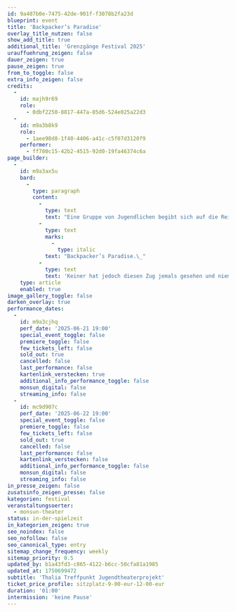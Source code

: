 ```yaml
---
id: 9a407b0e-7475-42de-901f-f3078b2fa23d
blueprint: event
title: 'Backpacker’s Paradise'
overlay_title_nutzen: false
show_add_title: true
additional_title: 'Grenzgänge Festival 2025'
urauffuehrung_zeigen: false
dauer_zeigen: true
pause_zeigen: true
from_to_toggle: false
extra_info_zeigen: false
credits:
  -
    id: majh9r69
    role:
      - 0dbf2250-8817-447a-85d6-524e025a22d3
  -
    id: m9a3b8k9
    role:
      - 1aee98d8-1f40-4406-a41c-c5f07d3120f9
    performer:
      - ff700c15-42b2-4515-92d0-19fa46374c6a
page_builder:
  -
    id: m9a3ax5u
    bard:
      -
        type: paragraph
        content:
          -
            type: text
            text: "Eine Gruppe von Jugendlichen begibt sich auf die Reise, um sich frei zu machen. Von allem. Sie sind auf der Suche nach etwas Schönerem, etwas Aufregenderem und vielleicht auch nach etwas Nervenkitzel. Ein geheimnisvoller Zug soll sie an ihr Ziel bringen – zu\_"
          -
            type: text
            marks:
              -
                type: italic
            text: "Backpacker’s Paradise.\_"
          -
            type: text
            text: 'Keiner hat jedoch diesen Zug jemals gesehen und niemand ist bisher aus diesem Paradies zurückgekehrt. Als sie endlich angekommen sind, bemerken sie schnell, dass sie nicht eingeladen worden sind. Was geschieht, wenn zu viele dieselbe Idee haben, nach dem Paradies zu suchen? Wenn das Glück plötzlich von einem Ort abhängt, dann kann es passieren, dass dieses Glück eine begrenzte Ressource wird. Und wenn viele einfach nicht teilen wollen – wer bleibt und wer findet noch einen Weg zurück?'
    type: article
    enabled: true
image_gallery_toggle: false
darken_overlay: true
performance_dates:
  -
    id: m9a3cjhq
    perf_date: '2025-06-21 19:00'
    special_event_toggle: false
    premiere_toggle: false
    few_tickets_left: false
    sold_out: true
    cancelled: false
    last_performance: false
    kartenlink_verstecken: true
    additional_info_performance_toggle: false
    monsun_digital: false
    streaming_info: false
  -
    id: mc9d907c
    perf_date: '2025-06-22 19:00'
    special_event_toggle: false
    premiere_toggle: false
    few_tickets_left: false
    sold_out: true
    cancelled: false
    last_performance: false
    kartenlink_verstecken: false
    additional_info_performance_toggle: false
    monsun_digital: false
    streaming_info: false
in_presse_zeigen: false
zusatsinfo_zeigen_presse: false
kategorien: festival
veranstaltungsoerter:
  - monsun-theater
status: in-der-spielzeit
in_kategorien_zeigen: true
seo_noindex: false
seo_nofollow: false
seo_canonical_type: entry
sitemap_change_frequency: weekly
sitemap_priority: 0.5
updated_by: b1a43fd3-c865-4122-b6cc-50cfa81a1985
updated_at: 1750699472
subtitle: 'Thalia Treffpunkt Jugendtheaterprojekt'
ticket_price_profile: sitzplatz-9-00-eur-12-00-eur
duration: '01:00'
intermission: 'keine Pause'
---
```


